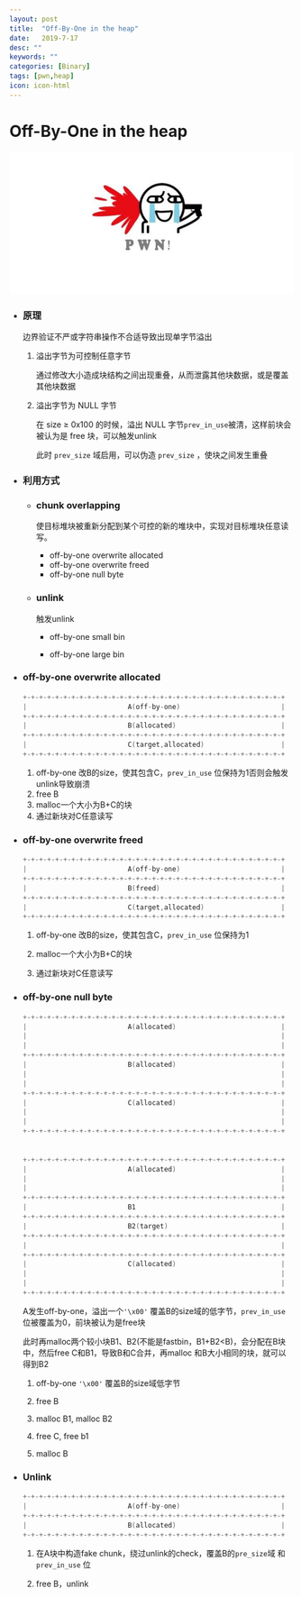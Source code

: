 ```yaml
---
layout: post
title:  "Off-By-One in the heap"
date:   2019-7-17
desc: ""
keywords: ""
categories: [Binary]
tags: [pwn,heap]
icon: icon-html
---
```


# Off-By-One in the heap

![11](https://raw.githubusercontent.com/AiDaiP/images/master/pwn/11.png)

* ### 原理

  边界验证不严或字符串操作不合适导致出现单字节溢出

  1. 溢出字节为可控制任意字节

     通过修改大小造成块结构之间出现重叠，从而泄露其他块数据，或是覆盖其他块数据 

  2. 溢出字节为 NULL 字节

     在 size ≥ 0x100 的时候，溢出 NULL 字节`prev_in_use`被清，这样前块会被认为是 free 块，可以触发unlink

     此时 `prev_size`  域启用，可以伪造 `prev_size`  ，使块之间发生重叠

* ### 利用方式

  * ### chunk overlapping

    使目标堆块被重新分配到某个可控的新的堆块中，实现对目标堆块任意读写。 

    * off-by-one overwrite allocated 
    * off-by-one overwrite freed 
    * off-by-one null byte 

  * ### unlink 

    触发unlink

    * off-by-one small bin 

    * off-by-one large bin 

      

* ### off-by-one overwrite allocated

  ```c
  +-+-+-+-+-+-+-+-+-+-+-+-+-+-+-+-+-+-+-+-+-+-+-+-+-+-+-+-+-+-+-+-+
  |                         A(off-by-one)                         |
  +-+-+-+-+-+-+-+-+-+-+-+-+-+-+-+-+-+-+-+-+-+-+-+-+-+-+-+-+-+-+-+-+
  |                         B(allocated)                          |
  +-+-+-+-+-+-+-+-+-+-+-+-+-+-+-+-+-+-+-+-+-+-+-+-+-+-+-+-+-+-+-+-+
  |                         C(target,allocated)                   |
  +-+-+-+-+-+-+-+-+-+-+-+-+-+-+-+-+-+-+-+-+-+-+-+-+-+-+-+-+-+-+-+-+
  ```

  1. off-by-one 改B的size，使其包含C，`prev_in_use` 位保持为1否则会触发unlink导致崩溃
  2. free B
  3. malloc一个大小为B+C的块
  4. 通过新块对C任意读写

  

* ### off-by-one overwrite freed 

  ```c
  +-+-+-+-+-+-+-+-+-+-+-+-+-+-+-+-+-+-+-+-+-+-+-+-+-+-+-+-+-+-+-+-+
  |                         A(off-by-one)                         |
  +-+-+-+-+-+-+-+-+-+-+-+-+-+-+-+-+-+-+-+-+-+-+-+-+-+-+-+-+-+-+-+-+
  |                         B(freed)                              |
  +-+-+-+-+-+-+-+-+-+-+-+-+-+-+-+-+-+-+-+-+-+-+-+-+-+-+-+-+-+-+-+-+
  |                         C(target,allocated)                   |
  +-+-+-+-+-+-+-+-+-+-+-+-+-+-+-+-+-+-+-+-+-+-+-+-+-+-+-+-+-+-+-+-+
  ```

  1. off-by-one 改B的size，使其包含C，`prev_in_use`  位保持为1

  2. malloc一个大小为B+C的块

  3. 通过新块对C任意读写

     

* ### off-by-one null byte 

  ```c
  +-+-+-+-+-+-+-+-+-+-+-+-+-+-+-+-+-+-+-+-+-+-+-+-+-+-+-+-+-+-+-+-+
  |                         A(allocated)                          |
  |                                                               |
  |                                                               |
  +-+-+-+-+-+-+-+-+-+-+-+-+-+-+-+-+-+-+-+-+-+-+-+-+-+-+-+-+-+-+-+-+
  |                         B(allocated)                          |
  |                                                               |
  |                                                               |
  +-+-+-+-+-+-+-+-+-+-+-+-+-+-+-+-+-+-+-+-+-+-+-+-+-+-+-+-+-+-+-+-+
  |                         C(allocated)                          |
  |                                                               |
  |                                                               |
  +-+-+-+-+-+-+-+-+-+-+-+-+-+-+-+-+-+-+-+-+-+-+-+-+-+-+-+-+-+-+-+-+
  
  
  +-+-+-+-+-+-+-+-+-+-+-+-+-+-+-+-+-+-+-+-+-+-+-+-+-+-+-+-+-+-+-+-+
  |                         A(allocated)                          |
  |                                                               |
  |                                                               |
  +-+-+-+-+-+-+-+-+-+-+-+-+-+-+-+-+-+-+-+-+-+-+-+-+-+-+-+-+-+-+-+-+
  |                         B1                                    |
  +-+-+-+-+-+-+-+-+-+-+-+-+-+-+-+-+-+-+-+-+-+-+-+-+-+-+-+-+-+-+-+-+
  |                         B2(target)                            |
  +-+-+-+-+-+-+-+-+-+-+-+-+-+-+-+-+-+-+-+-+-+-+-+-+-+-+-+-+-+-+-+-+
  |                                                               |
  +-+-+-+-+-+-+-+-+-+-+-+-+-+-+-+-+-+-+-+-+-+-+-+-+-+-+-+-+-+-+-+-+
  |                         C(allocated)                          |
  |                                                               |
  |                                                               |
  +-+-+-+-+-+-+-+-+-+-+-+-+-+-+-+-+-+-+-+-+-+-+-+-+-+-+-+-+-+-+-+-+
  ```

  A发生off-by-one，溢出一个`'\x00'` 覆盖B的size域的低字节，`prev_in_use` 位被覆盖为0，前块被认为是free块

  此时再malloc两个较小块B1、B2(不能是fastbin，B1+B2<B)，会分配在B块中，然后free C和B1，导致B和C合并，再malloc 和B大小相同的块，就可以得到B2

  1. off-by-one `'\x00'` 覆盖B的size域低字节

  2. free B

  3. malloc B1, malloc B2

  4. free C, free b1

  5. malloc B

     

* ### Unlink 

  ```c
  +-+-+-+-+-+-+-+-+-+-+-+-+-+-+-+-+-+-+-+-+-+-+-+-+-+-+-+-+-+-+-+-+
  |                         A(off-by-one)                         |
  +-+-+-+-+-+-+-+-+-+-+-+-+-+-+-+-+-+-+-+-+-+-+-+-+-+-+-+-+-+-+-+-+
  |                         B(allocated)                          |
  +-+-+-+-+-+-+-+-+-+-+-+-+-+-+-+-+-+-+-+-+-+-+-+-+-+-+-+-+-+-+-+-+
  ```

  1. 在A块中构造fake chunk，绕过unlink的check，覆盖B的`pre_size`域 和 `prev_in_use` 位

  2. free B，unlink

     

  

